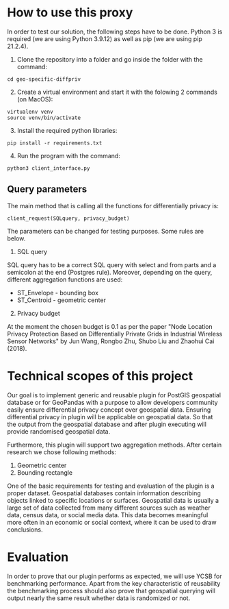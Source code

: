 # How to use this proxy

In order to test our solution, the following steps have to be done. Python 3 is required (we are using Python 3.9.12) as well as pip (we are using pip 21.2.4).

1. Clone the repository into a folder and go inside the folder with the command:
```
cd geo-specific-diffpriv
```
2. Create a virtual environment and start it with the folowing 2 commands (on MacOS):
```
virtualenv venv
source venv/bin/activate
```
3. Install the required python libraries:
```
pip install -r requirements.txt
```
4. Run the program with the command:
```
python3 client_interface.py
```

## Query parameters

The main method that is calling all the functions for differentially privacy is:
```
client_request(SQLquery, privacy_budget)
```
The parameters can be changed for testing purposes. Some rules are below.

1. SQL query

SQL query has to be a correct SQL query with select and from parts and a semicolon at the end (Postgres rule). Moreover, depending on the query, different aggregation functions are used:

- ST_Envelope - bounding box
- ST_Centroid - geometric center

2. Privacy budget

At the moment the chosen budget is 0.1 as per the paper "Node Location Privacy Protection Based on Differentially Private Grids in Industrial Wireless Sensor Networks" by Jun Wang, Rongbo Zhu, Shubo Liu and Zhaohui Cai (2018).




# Technical scopes of this project
Our goal is to implement generic and reusable plugin for PostGIS geospatial database or for GeoPandas with a purpose to allow developers community easily ensure differential privacy concept over geospatial data. Ensuring differential privacy in plugin will be applicable on geospatial data. So that the output from the geospatial database and after plugin executing will provide randomised geospatial data.

Furthermore, this plugin will support two aggregation methods. After certain research we chose following methods: 
1. Geometric center
2. Bounding rectangle


One of the basic requirements for testing and evaluation of the plugin is a proper dataset. Geospatial databases contain information describing objects linked to specific locations or surfaces. Geospatial data is usually a large set of data collected from many different sources such as weather data, census data, or social media data. This data becomes meaningful more often in an economic or social context, where it can be used to draw conclusions.

# Evaluation
In order to prove that our plugin performs as expected, we will use YCSB for benchmarking performance. Apart from the key characteristic of reusability the benchmarking process should also prove that geospatial querying will output nearly the same result whether data is randomized or not.
